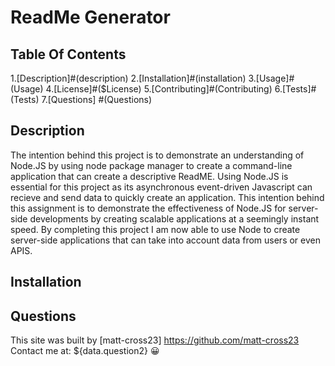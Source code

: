  # **ReadMe Generator**
  ## Table Of Contents
  1.[Description]#(description)
  2.[Installation]#(installation)
  3.[Usage]#(Usage)
  4.[License]#($License)
  5.[Contributing]#(Contributing)
  6.[Tests]#(Tests)
  7.[Questions] #(Questions)
  
  ## Description
  The intention behind this project is to demonstrate an understanding of Node.JS by using node package manager to create a command-line application that can create a descriptive ReadME. Using Node.JS is essential for this project as its asynchronous event-driven Javascript can recieve and send data to quickly create an application. This intention behind this assignment is to demonstrate the effectiveness of Node.JS for server-side developments by creating scalable applications at a seemingly instant speed. By completing this project I am now able to use Node to create server-side applications that can take into account data from users or even APIS.
  ## Installation
  
  ## Questions
  This site was built by [matt-cross23] https://github.com/matt-cross23 
  Contact me at: ${data.question2}
  :grinning:
     
